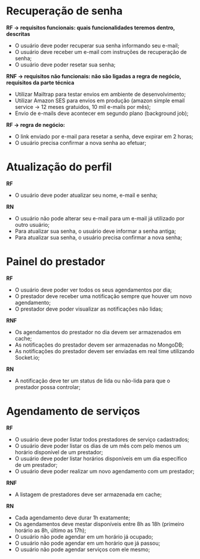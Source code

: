 # Recuperação de senha
**RF -> requisitos funcionais: quais funcionalidades teremos dentro, descritas**
- O usuário deve poder recuperar sua senha informando seu e-mail;
- O usuário deve  receber um e-mail com instruções de recuperação de senha;
- O usuário deve poder resetar sua senha;

**RNF -> requisitos não funcionais: não são ligadas a regra de negócio, requisitos da parte técnica**
- Utilizar Mailtrap para testar envios em ambiente de desenvolvimento;
- Utilizar Amazon SES para envios em produção (amazon simple email service -> 12 meses gratuidos, 10 mil e-mails por mês);
- Envio de e-mails deve acontecer em segundo plano (background job);

**RF -> regra de negócio:**
- O link enviado por e-mail para resetar a senha, deve expirar em 2 horas;
- O usuário precisa confirmar a nova senha ao efetuar;

# Atualização do perfil
**RF**
- O usuário deve poder atualizar seu nome, e-mail e senha;

**RN**
- O usuário não pode alterar seu e-mail para um e-mail já utilizado por outro usuário;
- Para atualizar sua senha, o usuário deve informar a senha antiga;
- Para atualizar sua senha, o usuário precisa confirmar a nova senha;

# Painel do prestador
**RF**
- O usuário deve poder ver todos os seus agendamentos por dia;
- O prestador deve receber uma notificação sempre que houver um novo agendamento;
- O prestador deve poder visualizar as notificações não lidas;

**RNF**
- Os agendamentos do prestador no dia devem ser armazenados em cache;
- As notificações do prestador devem ser armazenadas no MongoDB;
- As notificações do prestador devem ser enviadas em real time utilizando Socket.io;

**RN**
- A notificação deve ter um status de lida ou não-lida para que o prestador possa controlar;

# Agendamento de serviços
**RF**
- O usuário deve poder listar todos prestadores de serviço cadastrados;
- O usuário deve poder listar os dias de um mês com pelo menos um horário disponível de um prestador;
- O usuário deve poder listar horários disponíveis em um dia específico de um prestador;
- O usuário deve poder realizar um novo agendamento com um prestador;

**RNF**
- A listagem de prestadores deve ser armazenada em cache;

**RN**
- Cada agendamento deve durar 1h exatamente;
- Os agendamentos deve mestar disponíveis entre 8h as 18h (primeiro horário as 8h, último as 17h);
- O usuário não pode agendar em um horário já ocupado;
- O usuário não pode agendar em um horário que já passou;
- O usuário não pode agendar serviços com ele mesmo;